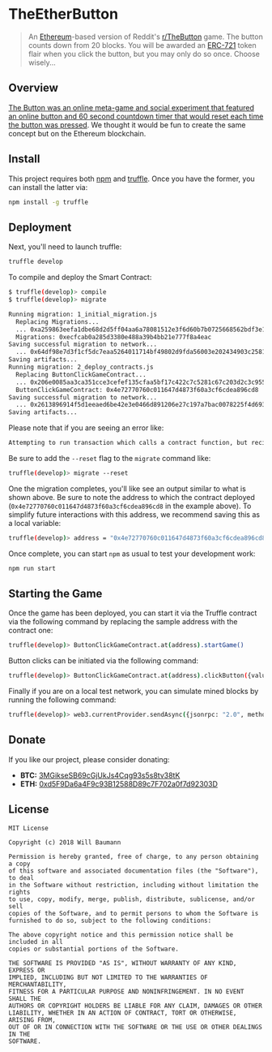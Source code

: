 # TheEtherButton

> An [Ethereum](https://www.ethereum.org/)-based version of Reddit's [r/TheButton](https://www.reddit.com/r/thebutton/) game. The button counts down from 20 blocks. You will be awarded an [ERC-721](http://erc721.org/) token flair when you click the button, but you may only do so once. Choose wisely...

## Overview

[The Button was an online meta-game and social experiment that featured an online button and 60 second countdown timer that would reset each time the button was pressed](https://en.wikipedia.org/wiki/The_Button_(Reddit)). We thought it would be fun to create the same concept but on the Ethereum blockchain.

## Install

This project requires both [npm](https://www.npmjs.com/) and [truffle](https://github.com/trufflesuite/truffle). Once you have the former, you can install the latter via:

```bash
npm install -g truffle
```

## Deployment

Next, you'll need to launch truffle:

```bash
truffle develop
```

To compile and deploy the Smart Contract:

```bash
$ truffle(develop)> compile
$ truffle(develop)> migrate

Running migration: 1_initial_migration.js
  Replacing Migrations...
  ... 0xa259863eefa1dbe68d2d5ff04aa6a78081512e3f6d60b7b0725668562bdf3e1d
  Migrations: 0xecfcab0a285d3380e488a39b4bb21e777f8a4eac
Saving successful migration to network...
  ... 0x64df98e7d3f1cf5dc7eaa5264011714bf49802d9fda56003e202434903c2581b
Saving artifacts...
Running migration: 2_deploy_contracts.js
  Replacing ButtonClickGameContract...
  ... 0x206e0085aa3ca351cce3cefef135cfaa5bf17c422c7c5281c67c203d2c3c9559
  ButtonClickGameContract: 0x4e72770760c011647d4873f60a3cf6cdea896cd8
Saving successful migration to network...
  ... 0x2613896914f5d1eeaed6be42e3e0466d891206e27c197a7bac0078225f4d693a
Saving artifacts...
```

Please note that if you are seeing an error like:

```bash
Attempting to run transaction which calls a contract function, but recipient address 0xabcdef.... is not a contract address
```

Be sure to add the `--reset` flag to the `migrate` command like:

```bash
truffle(develop)> migrate --reset
```

One the migration completes, you'll like see an output similar to what is shown above. Be sure to note the address to which the contract deployed (`0x4e72770760c011647d4873f60a3cf6cdea896cd8` in the example above). To simplify future interactions with this address, we recommend saving this as a local variable:

```bash
truffle(develop)> address = "0x4e72770760c011647d4873f60a3cf6cdea896cd8"
```

Once complete, you can start `npm` as usual to test your development work:

```bash
npm run start
```

## Starting the Game

Once the game has been deployed, you can start it via the Truffle contract via the following command by replacing the sample address with the contract one:

```bash
truffle(develop)> ButtonClickGameContract.at(address).startGame()
```

Button clicks can be initiated via the following command:

```bash
truffle(develop)> ButtonClickGameContract.at(address).clickButton({value: 500000000000000})
```

Finally if you are on a local test network, you can simulate mined blocks by running the following command:

```bash
truffle(develop)> web3.currentProvider.sendAsync({jsonrpc: "2.0", method: "evm_mine", id: 12345}, () => {})
```
## Donate
If you like our project, please consider donating:

* **BTC:** [3MGikseSB69cGjUkJs4Cqg93s5s8tv38tK](bitcoin:3MGikseSB69cGjUkJs4Cqg93s5s8tv38tK)
* **ETH:** [0xd5F9Da6a4F9c93B12588D89c7F702a0f7d92303D](https://etherscan.io/address/0xd5F9Da6a4F9c93B12588D89c7F702a0f7d92303D)

## License

```
MIT License

Copyright (c) 2018 Will Baumann

Permission is hereby granted, free of charge, to any person obtaining a copy
of this software and associated documentation files (the "Software"), to deal
in the Software without restriction, including without limitation the rights
to use, copy, modify, merge, publish, distribute, sublicense, and/or sell
copies of the Software, and to permit persons to whom the Software is
furnished to do so, subject to the following conditions:

The above copyright notice and this permission notice shall be included in all
copies or substantial portions of the Software.

THE SOFTWARE IS PROVIDED "AS IS", WITHOUT WARRANTY OF ANY KIND, EXPRESS OR
IMPLIED, INCLUDING BUT NOT LIMITED TO THE WARRANTIES OF MERCHANTABILITY,
FITNESS FOR A PARTICULAR PURPOSE AND NONINFRINGEMENT. IN NO EVENT SHALL THE
AUTHORS OR COPYRIGHT HOLDERS BE LIABLE FOR ANY CLAIM, DAMAGES OR OTHER
LIABILITY, WHETHER IN AN ACTION OF CONTRACT, TORT OR OTHERWISE, ARISING FROM,
OUT OF OR IN CONNECTION WITH THE SOFTWARE OR THE USE OR OTHER DEALINGS IN THE
SOFTWARE.
```